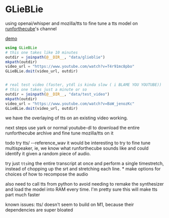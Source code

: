 # GLieBLie

using openai/whisper and mozilla/tts to fine tune a tts model on [runforthecube](https://www.youtube.com/@runforthecube)'s channel

[demo](https://www.youtube.com/watch?v=V0xzLlTEFSQ)
```julia
using GLieBLie
# this one takes like 10 minutes 
outdir = joinpath(@__DIR__, "data/glieblie")
mkpath(outdir)
video_url = "https://www.youtube.com/watch?v=T4r91mc8pbo"
GLieBLie.doit(video_url, outdir)


# real test video (faster, ytdl is kinda slow ( i BLAME YOU YOUTUBE))
# this one takes just a minute or so
outdir = joinpath(@__DIR__, "data/test_video")
mkpath(outdir)
video_url = "https://www.youtube.com/watch?v=BaW_jenozKc"
GLieBLie.doit(video_url, outdir)
```




we have the overlaying of tts on an existing video working.

next steps use yark or normal youtube-dl to download the entire runforthecube archive and fine tune mozilla/tts on it 

todo try tts/
 --reference_wav 
it would be interesting to try to fine tune multispeaker, ie, we know what runforthecube sounds like and could identify it
given a random piece of audio.


try just `tts`ing the entire transcript at once and perform a single timestretch, instead of chopping up the srt and stretching each line. 
    * make options for choices of how to recompose the audio 

also need to call tts from python to avoid needing to remake the synthesizer and load the model into RAM every time. I'm pretty sure this will make tts part much faster

known issues:
tts/ doesn't seem to build on M1, because their dependencies are super bloated 
